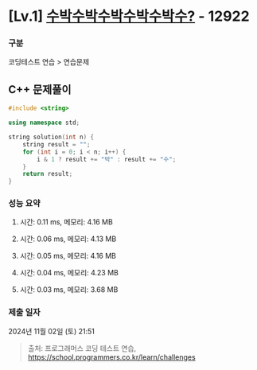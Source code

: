 # [Lv.1] [수박수박수박수박수박수?](https://school.programmers.co.kr/learn/courses/30/lessons/12922?language=cpp) - 12922 

### 구분

코딩테스트 연습 > 연습문제

## C++ 문제풀이

```cpp
#include <string>

using namespace std;

string solution(int n) {
    string result = "";
    for (int i = 0; i < n; i++) {
        i & 1 ? result += "박" : result += "수";
    }
    return result;
}
```

### 성능 요약

1. 시간: 0.11 ms, 메모리: 4.16 MB

2. 시간: 0.06 ms, 메모리: 4.13 MB
3. 시간: 0.05 ms, 메모리: 4.16 MB
4. 시간: 0.04 ms, 메모리: 4.23 MB
5. 시간: 0.03 ms, 메모리: 3.68 MB

### 제출 일자

2024년 11월 02일 (토) 21:51

> 출처: 프로그래머스 코딩 테스트 연습, https://school.programmers.co.kr/learn/challenges